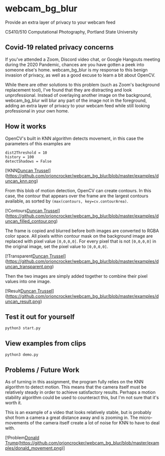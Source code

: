 # webcam_bg_blur
Provide an extra layer of privacy to your webcam feed

CS410/510 Computational Photography, Portland State University

## Covid-19 related privacy concerns
If you've attended a Zoom, Discord video chat, or Google Hangouts meeting during the 2020 Pandemic, chances are you have gotten a peek into someone else's home. webcam_bg_blur is my response to this benign invasion of privacy, as well as a good excuse to learn a bit about OpenCV.

While there are other solutions to this problem (such as Zoom's background replacement tool), I've found that they are distracting and look unprofessional. Instead of overlaying another image on the background, webcam_bg_blur will blur any part of the image not in the foreground, adding an extra layer of privacy to your webcam feed while still looking professional in your own home.

## How it works
OpenCV's built in KNN algorithm detects movement, in this case the parameters of this examples are
 
 ```
dist2Threshold = 10
history = 100
detectShadows = False
 ```

[!KNN[Duncan Trussel](examples/duncan_knn.png)](https://github.com/orioncrocker/webcam_bg_blur/blob/master/examples/duncan_knn.png)

From this blob of motion detection, OpenCV can create contours. In this case, the contour that appears over the frame are the largest contours available, as sorted by `(max(contours, key=cv.contourArea)`.

[!Contours[Duncan Trussel](examples/duncan_filled_contour.png)](https://github.com/orioncrocker/webcam_bg_blur/blob/master/examples/duncan_filled_contour.png)

The frame is copied and blurred before both images are converted to RGBA color space. All pixels within contour mask on the background image are replaced with pixel value `[0,0,0,0]`. For every pixel that is not `[0,0,0,0]` in the original image, set the pixel value to `[0,0,0,0]`.

[!Transparent[Duncan Trussel](examples/duncan_transparent.png)](https://github.com/orioncrocker/webcam_bg_blur/blob/master/examples/duncan_transparent.png)

Then the two images are simply added together to combine their pixel values into one image.

[!Result[Duncan Trussel](examples/duncan_result.png)](https://github.com/orioncrocker/webcam_bg_blur/blob/master/examples/duncan_result.png)

## Test it out for yourself
`python3 start.py`

## View examples from clips
`python3 demo.py`

## Problems / Future Work
As of turning in this assignment, the program fully relies on the KNN algorithm to detect motion. This means that the camera itself must be relatively steady in order to achieve satisfactory results. Perhaps a motion stability algorithm could be used to counteract this, but I'm not sure that it's worth it.

This is an example of a video that looks relatively stable, but is probably shot from a camera a great distance away and is zooming in. The micro-movements of the camera itself create a lot of noise for KNN to have to deal with.

[!Problem[Donald Trump](examples/donald_movement.png)(https://github.com/orioncrocker/webcam_bg_blur/blob/master/examples/donald_movement.png)]